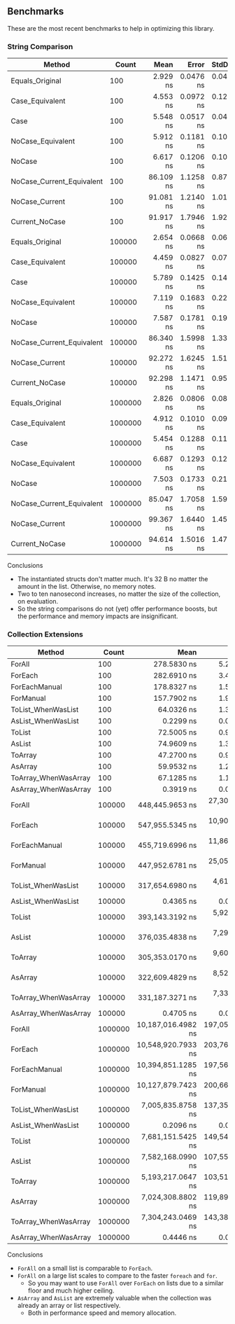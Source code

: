 ## Benchmarks

These are the most recent benchmarks to help in optimizing this library.

### String Comparison

| Method                    | Count   |      Mean |     Error |    StdDev | Allocated |
| ------------------------- | ------- | --------: | --------: | --------: | --------: |
| Equals_Original           | 100     |  2.929 ns | 0.0476 ns | 0.0422 ns |         - |
| Case_Equivalent           | 100     |  4.553 ns | 0.0972 ns | 0.1229 ns |         - |
| Case                      | 100     |  5.548 ns | 0.0517 ns | 0.0458 ns |         - |
| NoCase_Equivalent         | 100     |  5.912 ns | 0.1181 ns | 0.1047 ns |         - |
| NoCase                    | 100     |  6.617 ns | 0.1206 ns | 0.1007 ns |         - |
| NoCase_Current_Equivalent | 100     | 86.109 ns | 1.1258 ns | 0.8789 ns |         - |
| NoCase_Current            | 100     | 91.081 ns | 1.2140 ns | 1.0138 ns |      32 B |
| Current_NoCase            | 100     | 91.917 ns | 1.7946 ns | 1.9202 ns |      32 B |
| Equals_Original           | 100000  |  2.654 ns | 0.0668 ns | 0.0625 ns |         - |
| Case_Equivalent           | 100000  |  4.459 ns | 0.0827 ns | 0.0773 ns |         - |
| Case                      | 100000  |  5.789 ns | 0.1425 ns | 0.1400 ns |         - |
| NoCase_Equivalent         | 100000  |  7.119 ns | 0.1683 ns | 0.2247 ns |         - |
| NoCase                    | 100000  |  7.587 ns | 0.1781 ns | 0.1979 ns |         - |
| NoCase_Current_Equivalent | 100000  | 86.340 ns | 1.5998 ns | 1.3359 ns |         - |
| NoCase_Current            | 100000  | 92.272 ns | 1.6245 ns | 1.5196 ns |      32 B |
| Current_NoCase            | 100000  | 92.298 ns | 1.1471 ns | 0.9579 ns |      32 B |
| Equals_Original           | 1000000 |  2.826 ns | 0.0806 ns | 0.0827 ns |         - |
| Case_Equivalent           | 1000000 |  4.912 ns | 0.1010 ns | 0.0945 ns |         - |
| Case                      | 1000000 |  5.454 ns | 0.1288 ns | 0.1142 ns |         - |
| NoCase_Equivalent         | 1000000 |  6.687 ns | 0.1293 ns | 0.1209 ns |         - |
| NoCase                    | 1000000 |  7.503 ns | 0.1733 ns | 0.2192 ns |         - |
| NoCase_Current_Equivalent | 1000000 | 85.047 ns | 1.7058 ns | 1.5956 ns |         - |
| NoCase_Current            | 1000000 | 99.367 ns | 1.6440 ns | 1.4573 ns |      32 B |
| Current_NoCase            | 1000000 | 94.614 ns | 1.5016 ns | 1.4748 ns |      32 B |

Conclusions

-   The instantiated structs don't matter much. It's 32 B no matter the amount in the list. Otherwise, no memory notes.
-   Two to ten nanosecond increases, no matter the size of the collection, on evaluation.
-   So the string comparisons do not (yet) offer performance boosts, but the performance and memory impacts are insignificant.

### Collection Extensions

| Method               | Count   |               Mean |           Error |          StdDev |             Median | Allocated |
| -------------------- | ------- | -----------------: | --------------: | --------------: | -----------------: | --------: |
| ForAll               | 100     |        278.5830 ns |       5.2338 ns |       4.8957 ns |        277.7639 ns |         - |
| ForEach              | 100     |        282.6910 ns |       3.4965 ns |       3.2707 ns |        282.9651 ns |         - |
| ForEachManual        | 100     |        178.8327 ns |       1.5853 ns |       1.4053 ns |        179.0663 ns |         - |
| ForManual            | 100     |        157.7902 ns |       1.9481 ns |       1.8223 ns |        158.0861 ns |         - |
| ToList_WhenWasList   | 100     |         64.0326 ns |       1.3091 ns |       2.1508 ns |         63.6619 ns |     856 B |
| AsList_WhenWasList   | 100     |          0.2299 ns |       0.0092 ns |       0.0086 ns |          0.2273 ns |         - |
| ToList               | 100     |         72.5005 ns |       0.9645 ns |       1.3202 ns |         72.0109 ns |     856 B |
| AsList               | 100     |         74.9609 ns |       1.3535 ns |       1.2661 ns |         74.7619 ns |     856 B |
| ToArray              | 100     |         47.2700 ns |       0.9682 ns |       1.7209 ns |         46.9711 ns |     824 B |
| AsArray              | 100     |         59.9532 ns |       1.2233 ns |       3.3071 ns |         58.7721 ns |     824 B |
| ToArray_WhenWasArray | 100     |         67.1285 ns |       1.1427 ns |       2.2017 ns |         66.6446 ns |     824 B |
| AsArray_WhenWasArray | 100     |          0.3919 ns |       0.0351 ns |       0.0536 ns |          0.3706 ns |         - |
| ForAll               | 100000  |    448,445.9653 ns |  27,307.8587 ns |  80,517.8376 ns |    473,748.0469 ns |         - |
| ForEach              | 100000  |    547,955.5345 ns |  10,905.9598 ns |  28,730.6604 ns |    545,512.3535 ns |       1 B |
| ForEachManual        | 100000  |    455,719.6996 ns |  11,869.8500 ns |  34,247.2313 ns |    454,778.8574 ns |         - |
| ForManual            | 100000  |    447,952.6781 ns |  25,052.7864 ns |  73,475.4857 ns |    430,797.6562 ns |         - |
| ToList_WhenWasList   | 100000  |    317,654.6980 ns |   4,614.8336 ns |   4,090.9298 ns |    318,296.6797 ns |  800077 B |
| AsList_WhenWasList   | 100000  |          0.4365 ns |       0.0118 ns |       0.0092 ns |          0.4400 ns |         - |
| ToList               | 100000  |    393,143.3192 ns |   5,928.3358 ns |   6,087.9644 ns |    393,260.8887 ns |  800076 B |
| AsList               | 100000  |    376,035.4838 ns |   7,298.1899 ns |   9,489.7084 ns |    375,031.9336 ns |  800077 B |
| ToArray              | 100000  |    305,353.0170 ns |   9,604.9748 ns |  28,169.7285 ns |    314,936.4258 ns |  800019 B |
| AsArray              | 100000  |    322,609.4829 ns |   8,523.9189 ns |  25,132.9673 ns |    328,348.9746 ns |  800019 B |
| ToArray_WhenWasArray | 100000  |    331,187.3271 ns |   7,339.7698 ns |  21,641.4769 ns |    338,814.5264 ns |  800019 B |
| AsArray_WhenWasArray | 100000  |          0.4705 ns |       0.0299 ns |       0.0280 ns |          0.4654 ns |         - |
| ForAll               | 1000000 | 10,187,016.4982 ns | 197,054.0424 ns | 202,359.9935 ns | 10,213,642.9688 ns |      13 B |
| ForEach              | 1000000 | 10,548,920.7933 ns | 203,769.5424 ns | 278,922.0496 ns | 10,550,437.5000 ns |      13 B |
| ForEachManual        | 1000000 | 10,394,851.1285 ns | 197,569.9269 ns | 211,397.6083 ns | 10,398,446.0938 ns |      13 B |
| ForManual            | 1000000 | 10,127,879.7423 ns | 200,666.3684 ns | 436,232.1704 ns | 10,208,195.3125 ns |      13 B |
| ToList_WhenWasList   | 1000000 |  7,005,835.8758 ns | 137,351.4805 ns | 349,603.3724 ns |  7,082,775.7812 ns | 8000111 B |
| AsList_WhenWasList   | 1000000 |          0.2096 ns |       0.0209 ns |       0.0185 ns |          0.2060 ns |         - |
| ToList               | 1000000 |  7,681,151.5425 ns | 149,540.8252 ns | 261,908.6923 ns |  7,771,231.2500 ns | 8000110 B |
| AsList               | 1000000 |  7,582,168.0990 ns | 107,558.8266 ns | 100,610.5931 ns |  7,586,458.9844 ns | 8000110 B |
| ToArray              | 1000000 |  5,193,217.0647 ns | 103,519.0820 ns | 170,084.8204 ns |  5,193,281.6406 ns | 8000078 B |
| AsArray              | 1000000 |  7,024,308.8802 ns | 119,899.5192 ns | 112,154.0847 ns |  7,018,780.0781 ns | 8000078 B |
| ToArray_WhenWasArray | 1000000 |  7,304,243.0469 ns | 143,388.8682 ns | 254,873.5674 ns |  7,303,213.2812 ns | 8000075 B |
| AsArray_WhenWasArray | 1000000 |          0.4446 ns |       0.0256 ns |       0.0240 ns |          0.4532 ns |         - |

Conclusions

-   `ForAll` on a small list is comparable to `ForEach`.
-   `ForAll` on a large list scales to compare to the faster `foreach` and `for`.
    -   So you may want to use `ForAll` over `ForEach` on lists due to a similar floor and much higher ceiling.
-   `AsArray` and `AsList` are extremely valuable when the collection was already an array or list respectively.
    -   Both in performance speed and memory allocation.
